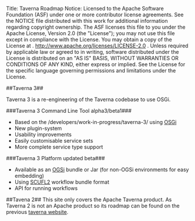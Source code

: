 Title:     Taverna Roadmap
Notice:    Licensed to the Apache Software Foundation (ASF) under one
           or more contributor license agreements.  See the NOTICE file
           distributed with this work for additional information
           regarding copyright ownership.  The ASF licenses this file
           to you under the Apache License, Version 2.0 (the
           "License"); you may not use this file except in compliance
           with the License.  You may obtain a copy of the License at
           .
             http://www.apache.org/licenses/LICENSE-2.0
           .
           Unless required by applicable law or agreed to in writing,
           software distributed under the License is distributed on an
           "AS IS" BASIS, WITHOUT WARRANTIES OR CONDITIONS OF ANY
           KIND, either express or implied.  See the License for the
           specific language governing permissions and limitations
           under the License.

##Taverna 3##

Taverna 3 is a re-engineering of the Taverna codebase to use OSGi.

###Taverna 3 Command Line Tool alpha3/beta1###

 - Based on the /developers/work-in-progress/taverna-3/ using [OSGi][2]
 - New plugin-system
 - Usability improvements
 - Easily customisable service sets
 - More complete service type support

###Taverna 3 Platform updated beta###

 - Available as an [OGSi][3] bundle or Jar (for non-OGSi environments for easy embedding)
 - Using [SCUFL2][4] workflow bundle format
 - API for running workflows

##Tavena 2##
This site only covers the Apache Taverna product. 
As Taverna 2 is not an Apache product so its roadmap can be found on the previous [taverna website][5]. 

  [1]: /developers/work-in-progress/taverna-3/
  [2]: http://www.osgi.org/About/Technology
  [3]: http://www.osgi.org/About/Technology
  [4]: http://dev.mygrid.org.uk/wiki/display/developer/SCUFL2
  [5]: http://www.taverna.org.uk/introduction/roadmap/